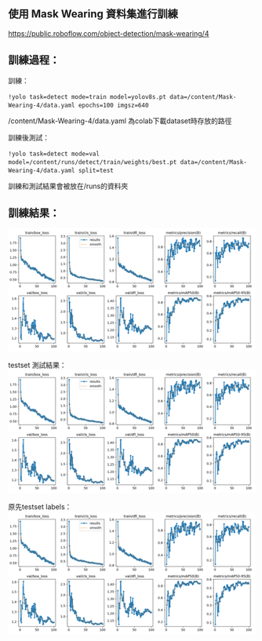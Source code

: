 ## 使用 Mask Wearing 資料集進行訓練
https://public.roboflow.com/object-detection/mask-wearing/4

## 訓練過程：
訓練：

`!yolo task=detect mode=train model=yolov8s.pt data=/content/Mask-Wearing-4/data.yaml epochs=100 imgsz=640`

/content/Mask-Wearing-4/data.yaml 為colab下載dataset時存放的路徑

訓練後測試：

`!yolo task=detect mode=val model=/content/runs/detect/train/weights/best.pt data=/content/Mask-Wearing-4/data.yaml split=test`

訓練和測試結果會被放在/runs的資料夾

## 訓練結果：
![alt text](image.png)

testset 測試結果：
![alt text](image-2.png)

原先testset labels：
![alt text](image-1.png)